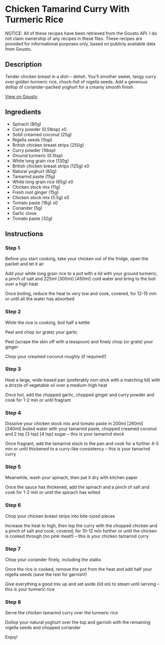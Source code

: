 # Chicken Tamarind Curry With Turmeric Rice

NOTICE: All of these recipes have been retrieved from the Gousto API. I do not claim ownership of any recipes in these files. These recipes are provided for informational purposes only, based on publicly available data from Gousto.

## Description

Tender chicken breast in a dish – delish. You’ll smother sweet, tangy curry over golden turmeric rice, chock-full of nigella seeds. Add a generous dollop of coriander-packed yoghurt for a creamy smooth finish.

[View on Gousto](https://www.gousto.co.uk/recipes/cookbook/chicken-tamarind-curry-with-turmeric-rice)

## Ingredients

- Spinach (80g)
- Curry powder (0.5tbsp) x0
- Solid creamed coconut (25g)
- Nigella seeds (1tsp)
- British chicken breast strips (250g)
- Curry powder (1tbsp)
- Ground turmeric (0.5tsp)
- White long grain rice (130g)
- British chicken breast strips (125g) x0
- Natural yoghurt (80g)
- Tamarind paste (15g)
- White long grain rice (65g) x0
- Chicken stock mix (11g)
- Fresh root ginger (15g)
- Chicken stock mix (5.5g) x0
- Tomato paste (16g) x0
- Coriander (5g)
- Garlic clove
- Tomato paste (32g)

## Instructions


### Step 1

Before you start cooking, take your chicken out of the fridge, open the packet and let it air

Add your white long grain rice to a pot with a lid with your ground turmeric, a pinch of salt and 225ml <span class="text-purple">[300ml]</span> <span class="text-danger">[450ml]</span> cold water and bring to the boil over a high heat

Once boiling, reduce the heat to very low and cook, covered, for 12-15 min or until all the water has absorbed


### Step 2

While the rice is cooking, boil half a kettle

Peel and chop (or grate) your garlic

Peel (scrape the skin off with a teaspoon) and finely chop (or grate) your ginger

Chop your creamed coconut roughly (if required!)


### Step 3

Heat a large, wide-based pan (preferably non-stick with a matching lid) with a drizzle of vegetable oil over a medium-high heat

Once hot, add the chopped garlic, chopped ginger and curry powder and cook for 1-2 min or until fragrant


### Step 4

Dissolve your chicken stock mix and tomato paste in 200ml <span class="text-purple">[260ml]</span><span class="text-danger"> [340ml] </span>boiled water with your tamarind paste, chopped creamed coconut and 2 tsp <span class="text-purple">[3 tsp]</span> <span class="text-danger">[4 tsp]</span> sugar – this is your tamarind stock

Once fragrant, add the tamarind stock to the pan and cook for a further 4-5 min or until thickened to a curry-like consistency – this is your tamarind curry


### Step 5

Meanwhile, wash your spinach, then pat it dry with kitchen paper

Once the sauce has thickened, add the spinach and a pinch of salt and cook for 1-2 min or until the spinach has wilted


### Step 6

Chop your chicken breast strips into bite-sized pieces

Increase the heat to high, then top the curry with the chopped chicken and a pinch of salt and cook, covered, for 10-12 min further or until the chicken is cooked through (no pink meat!) – this is your chicken tamarind curry


### Step 7

Chop your coriander finely, including the stalks

Once the rice is cooked, remove the pot from the heat and add half your nigella seeds (save the rest for garnish!)

Give everything a good mix up and set aside (lid on) to steam until serving – this is your turmeric rice

### Step 8

Serve the chicken tamarind curry over the turmeric rice

Dollop your natural yoghurt over the top and garnish with the remaining nigella seeds and chopped coriander

Enjoy!

